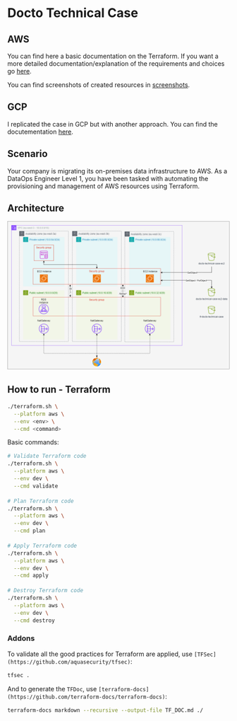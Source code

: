 # Docto Technical Case

## AWS

You can find here a basic documentation on the Terraform. If you want a more detailed documentation/explanation of the requirements and choices go [here](aws/README.md).

You can find screenshots of created resources in [screenshots](./screenshots).

## GCP

I replicated the case in GCP but with another approach. You can find the docutementation [here](gcp/README.md).

## Scenario

Your company is migrating its on-premises data infrastructure to AWS. As a DataOps Engineer Level 1, you have been tasked with automating the provisioning and management of AWS resources using Terraform.

## Architecture

![architecture_aws](img/docto_technical_case.aws.png)

## How to run - Terraform

```sh
./terraform.sh \
  --platform aws \
  --env <env> \
  --cmd <command>
```

Basic commands:
```sh
# Validate Terraform code
./terraform.sh \
  --platform aws \
  --env dev \
  --cmd validate

# Plan Terraform code
./terraform.sh \
  --platform aws \
  --env dev \
  --cmd plan

# Apply Terraform code
./terraform.sh \
  --platform aws \
  --env dev \
  --cmd apply

# Destroy Terraform code
./terraform.sh \
  --platform aws \
  --env dev \
  --cmd destroy
```

### Addons

To validate all the good practices for Terraform are applied, use `[TFSec](https://github.com/aquasecurity/tfsec)`:

```sh
tfsec .
```

And to generate the `TFDoc`, use `[terraform-docs](https://github.com/terraform-docs/terraform-docs)`:

```sh
terraform-docs markdown --recursive --output-file TF_DOC.md ./
```